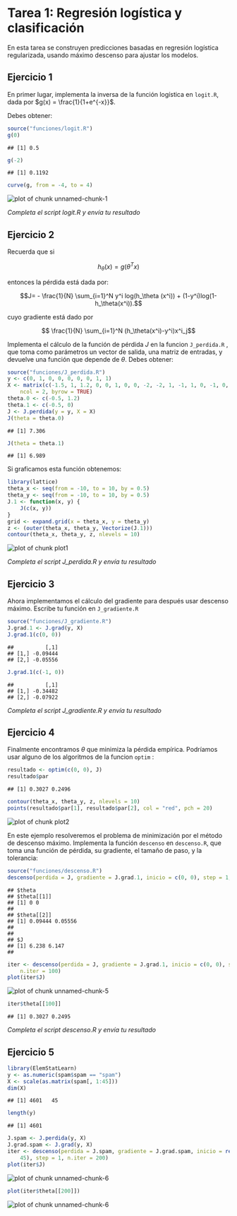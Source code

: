 Tarea 1: Regresión logística y clasificación 
=============================================

En esta tarea se construyen predicciones basadas en regresión logística
regularizada, usando máximo descenso para ajustar los modelos.

## Ejercicio 1
En primer lugar, implementa la inversa de la función logística en `logit.R`, dada por $g(x) = \frac{1}{1+e^{-x}}$. 

Debes obtener:


```r
source("funciones/logit.R")
g(0)
```

```
## [1] 0.5
```

```r
g(-2)
```

```
## [1] 0.1192
```

```r
curve(g, from = -4, to = 4)
```

![plot of chunk unnamed-chunk-1](figure/unnamed-chunk-1.png) 


*Completa el script logit.R y envía tu resultado*

## Ejercicio 2

Recuerda que si

$$h_\theta(x) = g(\theta^T x)$$ 

entonces la pérdida está dada por:

$$J= - \frac{1}{N} \sum_{i=1}^N y^i log(h_\theta (x^i)) + (1-y^i)log(1-h_\theta(x^i)).$$

cuyo gradiente está dado por

$$ \frac{1}{N} \sum_{i=1}^N (h_\theta(x^i)-y^i)x^i_j$$


Implementa el cálculo de la función de pérdida $J$ en la funcion `J_perdida.R` , que toma como parámetros un vector de salida, una matriz de entradas, y devuelve una función que depende de $\theta$. Debes obtener:


```r
source("funciones/J_perdida.R")
y <- c(0, 1, 0, 0, 0, 0, 0, 1, 1)
X <- matrix(c(-1.5, 1, 1.2, 0, 0, 1, 0, 0, -2, -2, 1, -1, 1, 0, -1, 0, 0, 0), 
    ncol = 2, byrow = TRUE)
theta.0 <- c(-0.5, 1.2)
theta.1 <- c(-0.5, 0)
J <- J.perdida(y = y, X = X)
J(theta = theta.0)
```

```
## [1] 7.306
```

```r
J(theta = theta.1)
```

```
## [1] 6.989
```


Si graficamos esta función obtenemos:


```r
library(lattice)
theta_x <- seq(from = -10, to = 10, by = 0.5)
theta_y <- seq(from = -10, to = 10, by = 0.5)
J.1 <- function(x, y) {
    J(c(x, y))
}
grid <- expand.grid(x = theta_x, y = theta_y)
z <- (outer(theta_x, theta_y, Vectorize(J.1)))
contour(theta_x, theta_y, z, nlevels = 10)
```

![plot of chunk plot1](figure/plot1.png) 



*Completa el script J_perdida.R y envía tu resultado*


## Ejercicio 3

Ahora implementamos el cálculo del gradiente para después usar descenso máximo. Escribe tu función en `J_gradiente.R`


```r
source("funciones/J_gradiente.R")
J.grad.1 <- J.grad(y, X)
J.grad.1(c(0, 0))
```

```
##          [,1]
## [1,] -0.09444
## [2,] -0.05556
```

```r
J.grad.1(c(-1, 0))
```

```
##          [,1]
## [1,] -0.34482
## [2,] -0.07922
```


*Completa el script J_gradiente.R y envía tu resultado*



## Ejercicio 4

Finalmente encontramos $\theta$ que minimiza la pérdida empírica. Podríamos usar alguno de los algoritmos de la funcion `optim` :


```r
resultado <- optim(c(0, 0), J)
resultado$par
```

```
## [1] 0.3027 0.2496
```

```r
contour(theta_x, theta_y, z, nlevels = 10)
points(resultado$par[1], resultado$par[2], col = "red", pch = 20)
```

![plot of chunk plot2](figure/plot2.png) 


En este ejemplo resolveremos el problema de minimización por el método de descenso máximo. Implementa la función `descenso`  en `descenso.R`, que toma una función de pérdida, su gradiente, el tamaño de paso, y la tolerancia:


```r
source("funciones/descenso.R")
descenso(perdida = J, gradiente = J.grad.1, inicio = c(0, 0), step = 1, n.iter = 2)
```

```
## $theta
## $theta[[1]]
## [1] 0 0
## 
## $theta[[2]]
## [1] 0.09444 0.05556
## 
## 
## $J
## [1] 6.238 6.147
## 
```



```r
iter <- descenso(perdida = J, gradiente = J.grad.1, inicio = c(0, 0), step = 1, 
    n.iter = 100)
plot(iter$J)
```

![plot of chunk unnamed-chunk-5](figure/unnamed-chunk-5.png) 

```r
iter$theta[[100]]
```

```
## [1] 0.3027 0.2495
```


*Completa el script descenso.R y envía tu resultado*

## Ejercicio 5


```r
library(ElemStatLearn)
y <- as.numeric(spam$spam == "spam")
X <- scale(as.matrix(spam[, 1:45]))
dim(X)
```

```
## [1] 4601   45
```

```r
length(y)
```

```
## [1] 4601
```

```r
J.spam <- J.perdida(y, X)
J.grad.spam <- J.grad(y, X)
iter <- descenso(perdida = J.spam, gradiente = J.grad.spam, inicio = rep(0, 
    45), step = 1, n.iter = 200)
plot(iter$J)
```

![plot of chunk unnamed-chunk-6](figure/unnamed-chunk-61.png) 

```r
plot(iter$theta[[200]])
```

![plot of chunk unnamed-chunk-6](figure/unnamed-chunk-62.png) 



